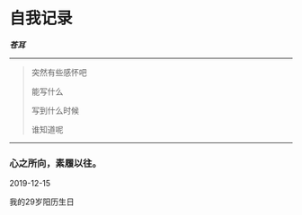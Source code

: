 
# 自我记录
***苍耳***

----
> 突然有些感怀吧
>
> 能写什么 
>
> 写到什么时候
>
> 谁知道呢

---

### 心之所向，素履以往。

2019-12-15

我的29岁阳历生日
